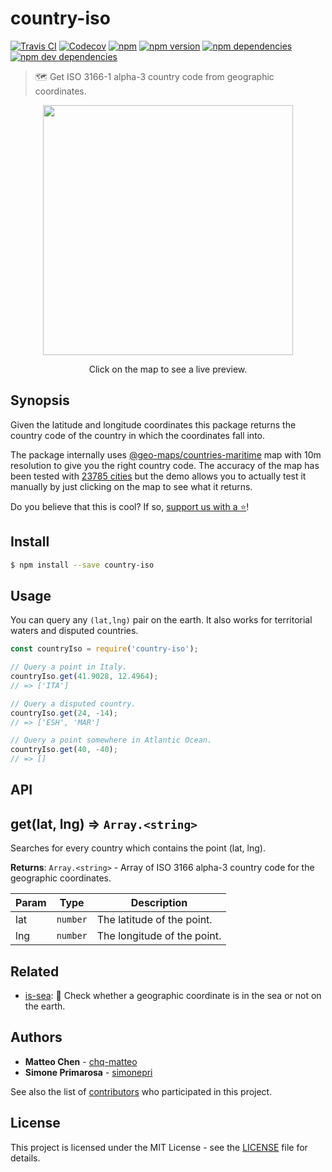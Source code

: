 # country-iso
[![Travis CI](https://travis-ci.org/simonepri/country-iso.svg?branch=master)](https://travis-ci.org/simonepri/country-iso) [![Codecov](https://img.shields.io/codecov/c/github/simonepri/country-iso/master.svg)](https://codecov.io/gh/simonepri/country-iso) [![npm](https://img.shields.io/npm/dm/country-iso.svg)](https://www.npmjs.com/package/country-iso) [![npm version](https://img.shields.io/npm/v/country-iso.svg)](https://www.npmjs.com/package/country-iso) [![npm dependencies](https://david-dm.org/simonepri/country-iso.svg)](https://david-dm.org/simonepri/country-iso) [![npm dev dependencies](https://david-dm.org/simonepri/country-iso/dev-status.svg)](https://david-dm.org/simonepri/country-iso#info=devDependencies)
> 🗺 Get ISO 3166-1 alpha-3 country code from geographic coordinates.

<p align="center">
  <a href="http://simonepri.github.io/country-iso/"><img src="https://raw.githubusercontent.com/simonepri/country-iso/master/demo/index.png" width="400"/></a>
</p>

<p align="center">Click on the map to see a live preview.</p>

## Synopsis
Given the latitude and longitude coordinates this package returns the country code of the country in which the coordinates fall into.

The package internally uses [@geo-maps/countries-maritime](https://github.com/simonepri/geo-maps/blob/master/info/countries-maritime.md) map with 10m resolution to give you the right country code.
The accuracy of the map has been tested with [23785 cities](fixtures/cities.geo.json) but the demo allows you to actually test it manually by just clicking on the map to see what it returns.

Do you believe that this is cool? If so, <a href="#start-of-content">support us with a ⭐️</a>!

## Install
```bash
$ npm install --save country-iso
```

## Usage
You can query any `(lat,lng)` pair on the earth. It also works for territorial waters and disputed countries.

```javascript
const countryIso = require('country-iso');

// Query a point in Italy.
countryIso.get(41.9028, 12.4964);
// => ['ITA']

// Query a disputed country.
countryIso.get(24, -14);
// => ['ESH', 'MAR']

// Query a point somewhere in Atlantic Ocean.
countryIso.get(40, -40);
// => []
```

## API
## get(lat, lng) ⇒ <code>Array.&lt;string&gt;</code>
Searches for every country which contains the point (lat, lng).

**Returns**: <code>Array.&lt;string&gt;</code> - Array of ISO 3166 alpha-3 country code for the geographic
 coordinates.  

| Param | Type | Description |
| --- | --- | --- |
| lat | <code>number</code> | The latitude of the point. |
| lng | <code>number</code> | The longitude of the point. |

## Related
* [is-sea](https://github.com/simonepri/is-sea): 🌊 Check whether a geographic coordinate is in the sea or not on the earth.

## Authors
* **Matteo Chen** - [chq-matteo](https://github.com/chq-matteo)
* **Simone Primarosa** - [simonepri](https://github.com/simonepri)

See also the list of [contributors](https://github.com/simonepri/world-country/contributors) who participated in this project.

## License
This project is licensed under the MIT License - see the [LICENSE](LICENSE) file for details.
